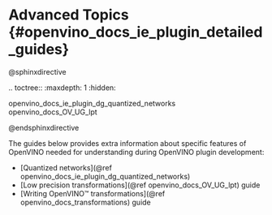 # Advanced Topics {#openvino_docs_ie_plugin_detailed_guides}

@sphinxdirective

.. toctree::
   :maxdepth: 1
   :hidden:

   openvino_docs_ie_plugin_dg_quantized_networks
   openvino_docs_OV_UG_lpt

@endsphinxdirective

The guides below provides extra information about specific features of OpenVINO needed for understanding during OpenVINO plugin development:

* [Quantized networks](@ref openvino_docs_ie_plugin_dg_quantized_networks)
* [Low precision transformations](@ref openvino_docs_OV_UG_lpt) guide
* [Writing OpenVINO™ transformations](@ref openvino_docs_transformations) guide
